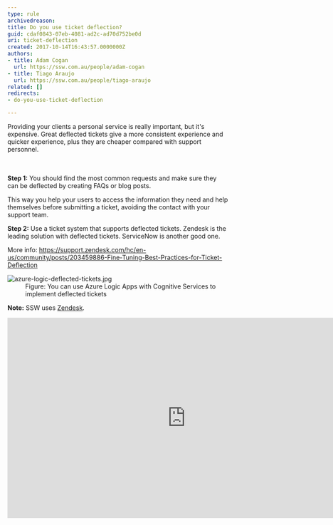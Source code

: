 ```yaml
---
type: rule
archivedreason: 
title: Do you use ticket deflection?
guid: cdaf0843-07eb-4081-ad2c-ad70d752be0d
uri: ticket-deflection
created: 2017-10-14T16:43:57.0000000Z
authors:
- title: Adam Cogan
  url: https://ssw.com.au/people/adam-cogan
- title: Tiago Araujo
  url: https://ssw.com.au/people/tiago-araujo
related: []
redirects:
- do-you-use-ticket-deflection

---
```



Providing your clients a personal service is really important, but it's expensive.&#160;Great deflected tickets give a more consistent experience and quicker experience, plus they are cheaper compared with support personnel.&#160;<br>
<br><excerpt class='endintro'></excerpt><br>
<p>
   <strong>Step 1&#58;</strong>&#160;You&#160;should&#160;find the most common requests and make sure they can&#160;be deflected&#160;by creating FAQs or blog posts.</p><p>This way&#160;you&#160;help your&#160;users&#160;to&#160;access the information they need and help themselves before submitting a ticket, avoiding the contact with your support team.</p><p>
   <strong>Step 2&#58;</strong>&#160;Use a ticket system that supports deflected tickets. Zendesk is the leading solution with deflected tickets. ServiceNow is another good one.&#160; 
   <br></p><p>More info&#58;&#160;<a href="https&#58;//support.zendesk.com/hc/en-us/community/posts/203459886-Fine-Tuning-Best-Practices-for-Ticket-Deflection">https&#58;//support.zendesk.com/hc/en-us/community/posts/203459886-Fine-Tuning-Best-Practices-for-Ticket-Deflection</a></p><dl class="image"><dt> 
      <img src="/PublishingImages/azure-logic-deflected-tickets.jpg" alt="azure-logic-deflected-tickets.jpg" /> 
   </dt><dd>Figure&#58; You can use Azure Logic Apps with Cognitive Services to implement deflected tickets<br></dd></dl><p> 
   <b>Note&#58;</b> SSW uses 
   <a href="https&#58;//www.ssw.com.au/ssw/Consulting/Zendesk.aspx">Zendesk</a>.</p><div class="ms-rtestate-read ms-rte-embedcode ms-rte-embedil ms-rtestate-notify s4-wpActive"><iframe width="800" height="450" src="https&#58;//www.youtube.com/embed/WVpPWxPxs2k" frameborder="0"></iframe>&#160;</div><br>


